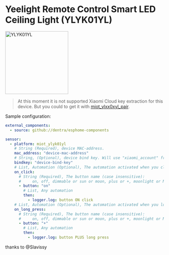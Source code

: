 # Yeelight Remote Control Smart LED Ceiling Light (YLYK01YL)

<img src="miot_ylyk01yl.png" alt="YLYK01YL" width="200"/>

> At this moment it is not supported Xiaomi Cloud key extraction for this device. But you could to get it with [miot_ylxx0xyl_pair](../miot_ylxx0xyl_pair).

Sample configuration:

```yaml
external_components:
  - source: github://dentra/esphome-components

sensor:
  - platform: miot_ylyk01yl
    # String (Required), device MAC-address.
    mac_address: "device-mac-address"
    # String, (Optional), device bind key. Will use "xiaomi_account" from "miot" if absent to automatically get the bindkey.
    bindkey: "device-bind-key"
    # List, Automation (Optional), The automation activated when you clicked specified button
    on_click:
      # String (Required), The button name (case insensitive):
      #     on, off, dimmable or sun or moon, plus or +, moonlight or M, minus or -
      - button: "on"
        # List, Any automation
        then:
          - logger.log: button ON click
    # List, Automation (Optional), The automation activated when you log pressed specified button
    on_long_press:
      # String (Required), The button name (case insensitive):
      #     on, off, dimmable or sun or moon, plus or +, moonlight or M, minus or -
      - button: "+"
        # List, Any automation
        then:
          - logger.log: button PLUS long press
```

thanks to @Slavissy
